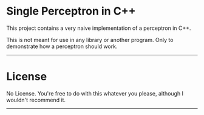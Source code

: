 # Single Perceptron in C++

This project contains a very naive implementation of a perceptron in C++.

This is not meant for use in any library or another program. Only to demonstrate how a perceptron should work.

___

# License
No License. You're free to do with this whatever you please, although I wouldn't recommend it.
___